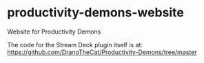 # productivity-demons-website
Website for Productivity Demons

The code for the Stream Deck plugin itself is at:  https://github.com/DranoTheCat/Productivity-Demons/tree/master
